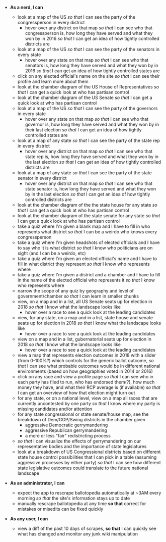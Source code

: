 + **As a nerd, I can**
	+ look at a map of the US *so that* I can see the party of the congressperson in every district
		+ hover over any district on that map *so that* I can see who that congressperson is, how long they have served and what they won by in 2016 *so that* I can get an idea of how tightly controlled districts are
	+ look at a map of the US *so that* I can see the party of the senators in every state
		+ hover over any state on that map *so that* I can see who that senators is, how long they have served and what they won by in 2016 *so that* I can get an idea of how tightly controlled states are
	+ click on any elected official's name on the site *so that* I can see their profile and learn more about them 
	+ look at the chamber diagram of the US House of Representatives *so that* I can get a quick look at who has partisan control
	+ look at the chamber diagram of the US Senate *so that* I can get a quick look at who has partisan control
	+ look at a map of the US *so that* I can see the party of the governors in every state
		+ hover over any state on that map *so that* I can see who that governor is, how long they have served and what they won by in their last election *so that* I can get an idea of how tightly controlled states are
	+ look at a map of any state *so that* I can see the party of the state rep in every district
		+ hover over any district on that map *so that* I can see who that state rep is, how long they have served and what they won by in the last election *so that* I can get an idea of how tightly controlled districts are
	+ look at a map of any state *so that* I can see the party of the state senator in every district
		+ hover over any district on that map *so that* I can see who that state senator is, how long they have served and what they won by in the last election *so that* I can get an idea of how tightly controlled districts are
	+ look at the chamber diagram of the the state house for any state *so that* I can get a quick look at who has partisan control
	+ look at the chamber diagram of the state senate for any state *so that* I can get a quick look at who has partisan control
	+ take a quiz where I'm given a blank map and I have to fill in who represents what district *so that* I can be a weirdo who knows every congressperson
	+ take a quiz where I'm given headshots of elected officials and I have to say who it is what district *so that* I know who politicians are on sight (and I can be a weirdo, etc)
	+ take a quiz where I'm given an elected official's name and I have to fill in what district they represent *so that* I know who represents where
	+ take a quiz where I'm given a district and a chamber and I have to fill in the name of the elected official who represents it *so that* I know who represents where
	+ narrow the scope of any quiz by geography and level of government/chamber *so that* I can learn in smaller chunks
	+ view, on a map and in a list, all US Senate seats up for election in 2018 *so that* I know what the landscape looks like	
		+ hover over a race to see a quick look at the leading candidates
	+ view, for any state, on a map and in a list, state house and senate seats up for election in 2018 *so that* I know what the landscape looks like
		+ hover over a race to see a quick look at the leading candidates
	+ view on a map and in a list, gubernatorial seats up for election in 2018 *so that* I know what the landscape looks like
		+ hover over a race to see a quick look at the leading candidates
	+ view a map that represents election outcomes in 2018 with a slider (from 0-100%?) which controls for the generic ballot outcome, *so that* I can see what probable outcomes would be in different national environments (based on how geographies voted in 2014 or 2016)
	+ click on any race and view a profile page *so that* I can see who in each party has filed to run, who has endorsed them(?), how much money they have, and what their RCP average is (if available) *so that* I can get an overview of how that election might turn out
	+ for any state, or on a national level, view on a map all races that are currently uncontested by one party *so that* I know where my party is missing candidates and/or attention
	+ for any state congressional or state senate/house map, see the breakdown of Dem/GOP/Swing districts in the chamber given
		+ aggressive Democratic gerrymandering
		+ aggressive Republican gerrymandering
		+ a more or less "fair" redistricting process
	+ *so that* I can visualize the effects of gerrymandering on our representative bodies and the importance of state legislatures
	+ look at a breakdown of US Congressional districts based on different state house control possibilities that I can pick in a table (assuming aggressive processes by either party) *so that* I can see how different state legislative outcomes could translate to the future national landscape
+ **As an administrator, I can**
	+ expect the app to rescrape ballotopedia automatically at ~3AM every morning *so that* the site's information stays up to date
	+ manually rescrape ballotopedia at any time **so that** correct for mistakes or misedits can be fixed quickly

+ **As any user, I can**
	+ view a diff of the past 10 days of scrapes, **so that** I can quickly see what has changed and monitor any junk wiki manipulation

